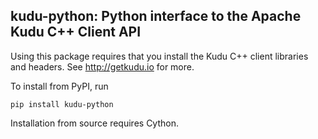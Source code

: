 ## kudu-python: Python interface to the Apache Kudu C++ Client API

Using this package requires that you install the Kudu C++ client libraries and
headers. See http://getkudu.io for more.

To install from PyPI, run

```
pip install kudu-python
```

Installation from source requires Cython.
